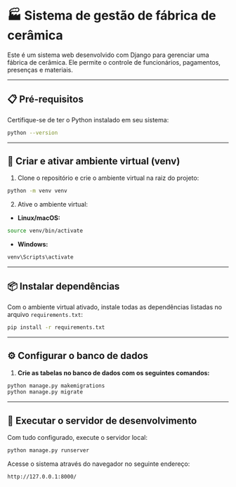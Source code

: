 # 🏭 Sistema de gestão de fábrica de cerâmica

Este é um sistema web desenvolvido com Django para gerenciar uma fábrica de cerâmica. Ele permite o controle de funcionários, pagamentos, presenças e materiais.

---

## 📋 Pré-requisitos

Certifique-se de ter o Python instalado em seu sistema:

```bash
python --version
```
---
## 🧪 Criar e ativar ambiente virtual (venv)

1. Clone o repositório e crie o ambiente virtual na raiz do projeto:

```bash
python -m venv venv
```

2. Ative o ambiente virtual:

- **Linux/macOS:**
```bash
source venv/bin/activate
```

- **Windows:**
```bash
venv\Scripts\activate
```

---

## 📦 Instalar dependências

Com o ambiente virtual ativado, instale todas as dependências listadas no arquivo `requirements.txt`:

```bash
pip install -r requirements.txt
```

---

## ⚙️ Configurar o banco de dados

1. **Crie as tabelas no banco de dados com os seguintes comandos:**

```bash
python manage.py makemigrations
python manage.py migrate
```

---

## 🚀 Executar o servidor de desenvolvimento

Com tudo configurado, execute o servidor local:

```bash
python manage.py runserver
```

Acesse o sistema através do navegador no seguinte endereço:

```
http://127.0.0.1:8000/
```
